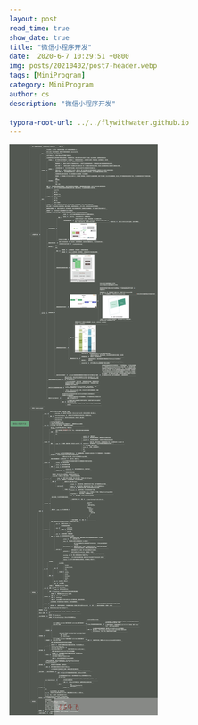 ```yaml
---
layout: post
read_time: true
show_date: true
title: "微信小程序开发"
date:  2020-6-7 10:29:51 +0800
img: posts/20210402/post7-header.webp
tags: [MiniProgram]
category: MiniProgram
author: cs
description: "微信小程序开发"

typora-root-url: ../../flywithwater.github.io
---
```


![img](/assets/img/posts/小程序/微信小程序开发.jpg)